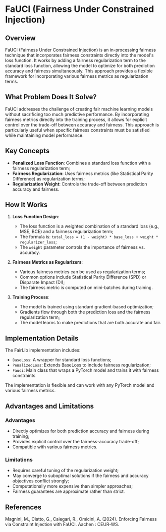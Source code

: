 # FaUCI (Fairness Under Constrained Injection)

## Overview

FaUCI (Fairness Under Constrained Injection) is an in-processing fairness technique that incorporates fairness constraints directly into the model's loss function. It works by adding a fairness regularization term to the standard loss function, allowing the model to optimize for both prediction accuracy and fairness simultaneously. This approach provides a flexible framework for incorporating various fairness metrics as regularization terms.
## What Problem Does It Solve?

FaUCI addresses the challenge of creating fair machine learning models without sacrificing too much predictive performance. By incorporating fairness metrics directly into the training process, it allows for explicit control over the trade-off between accuracy and fairness. This approach is particularly useful when specific fairness constraints must be satisfied while maintaining model performance.

## Key Concepts

- **Penalized Loss Function**: Combines a standard loss function with a fairness regularization term;
- **Fairness Regularization**: Uses fairness metrics (like Statistical Parity Difference) as regularization terms;
- **Regularization Weight**: Controls the trade-off between prediction accuracy and fairness.

## How It Works

1. **Loss Function Design**:
   - The loss function is a weighted combination of a standard loss (e.g., MSE, BCE) and a fairness regularization term;
   - The formula is: `total_loss = (1 - weight) * base_loss + weight * regularizer_loss`;
   - The `weight` parameter controls the importance of fairness vs. accuracy.

2. **Fairness Metrics as Regularizers**:
   - Various fairness metrics can be used as regularization terms;
   - Common options include Statistical Parity Difference (SPD) or Disparate Impact (DI);
   - The fairness metric is computed on mini-batches during training.

3. **Training Process**:
   - The model is trained using standard gradient-based optimization;
   - Gradients flow through both the prediction loss and the fairness regularization term;
   - The model learns to make predictions that are both accurate and fair.

## Implementation Details

The FairLib implementation includes:

- `BaseLoss`: A wrapper for standard loss functions;
- `PenalizedLoss`: Extends BaseLoss to include fairness regularization;
- `Fauci`: Main class that wraps a PyTorch model and trains it with fairness constraints.

The implementation is flexible and can work with any PyTorch model and various fairness metrics.


## Advantages and Limitations

### Advantages
- Directly optimizes for both prediction accuracy and fairness during training;
- Provides explicit control over the fairness-accuracy trade-off;
- Compatible with various fairness metrics.

### Limitations
- Requires careful tuning of the regularization weight;
- May converge to suboptimal solutions if the fairness and accuracy objectives conflict strongly;
- Computationally more expensive than simpler approaches;
- Fairness guarantees are approximate rather than strict.

## References

Magnini, M., Ciatto, G., Calegari, R., Omicini, A. (2024). Enforcing Fairness via Constraint Injection with FaUCI. Aachen : CEUR-WS.
